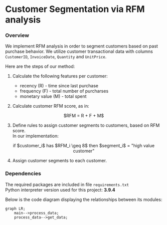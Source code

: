 # Customer Segmentation via RFM analysis
### Overview
We implement RFM analysis in order to segment customers based on past purchase behavior.
We utilize customer transactional data with columns ```CustomerID```, ```InvoiceDate```, ```Quantity``` and ```UnitPrice```.

Here are the steps of our method:
1. Calculate the following features per customer:
    - recency (R) - time since last purchase
    - frequency (F) - total number of purcharses
    - monetary value (M) - total spent

2. Calculate customer RFM score, as in:
<p align="center">
$RFM = R + F + M$
</p>

3. Define rules to assign customer segments to customers, based on RFM score. <br> In our implementation:
<p align="center">
if $customer_i$ has $RFM_i \geq 8$ then $segment_i$ = "high value customer"
</p>

4. Assign customer segments to each customer. 

### Dependencies
The required packages are included in file ```requirements.txt```<br>
Python interpreter version used for this project: **3.9.4**

Below is the code diagram displaying the relationships between its modules:
```mermaid
graph LR;
    main-->process_data;
    process_data-->get_data;
```
